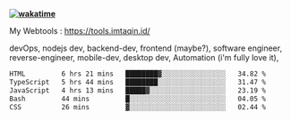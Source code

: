 **[![wakatime](https://wakatime.com/badge/user/87646243-158a-4241-a3cb-668e1fa2dbb8.svg)](https://wakatime.com/@87646243-158a-4241-a3cb-668e1fa2dbb8?style=plastic)**


My Webtools : https://tools.imtaqin.id/


devOps, nodejs dev, backend-dev, frontend (maybe?), software engineer, reverse-engineer, mobile-dev, desktop dev, Automation (i'm fully love it), 

<!--START_SECTION:waka-->

```txt
HTML         6 hrs 21 mins   ████████▓░░░░░░░░░░░░░░░░   34.82 %
TypeScript   5 hrs 44 mins   ████████░░░░░░░░░░░░░░░░░   31.47 %
JavaScript   4 hrs 13 mins   █████▓░░░░░░░░░░░░░░░░░░░   23.19 %
Bash         44 mins         █░░░░░░░░░░░░░░░░░░░░░░░░   04.05 %
CSS          26 mins         ▓░░░░░░░░░░░░░░░░░░░░░░░░   02.44 %
```

<!--END_SECTION:waka-->
